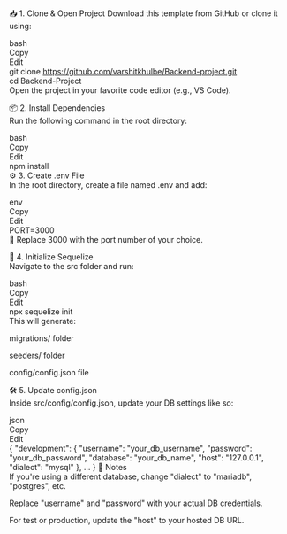 📥 1. Clone & Open Project
Download this template from GitHub or clone it using:<br>

bash<br>
Copy<br>
Edit<br>
git clone https://github.com/varshitkhulbe/Backend-project.git<br>
cd Backend-Project<br>
Open the project in your favorite code editor (e.g., VS Code).<br>

📦 2. Install Dependencies<br>
Run the following command in the root directory:<br>

bash<br>
Copy<br>
Edit<br>
npm install<br>
⚙️ 3. Create .env File<br>
In the root directory, create a file named .env and add:<br>

env<br>
Copy<br>
Edit<br>
PORT=3000<br>
📝 Replace 3000 with the port number of your choice.<br>

🔧 4. Initialize Sequelize<br>
Navigate to the src folder and run:<br>

bash<br>
Copy<br>
Edit<br>
npx sequelize init<br>
This will generate:<br>

migrations/ folder<br>

seeders/ folder<br>

config/config.json file<br>

🛠️ 5. Update config.json<br>
Inside src/config/config.json, update your DB settings like so:<br>

json<br>
Copy<br>
Edit<br>
{
  "development": {
    "username": "your_db_username",
    "password": "your_db_password",
    "database": "your_db_name",
    "host": "127.0.0.1",
    "dialect": "mysql"
  },
  ...
}
🔑 Notes<br>
If you're using a different database, change "dialect" to "mariadb", "postgres", etc.<br>

Replace "username" and "password" with your actual DB credentials.<br>

For test or production, update the "host" to your hosted DB URL.<br>

